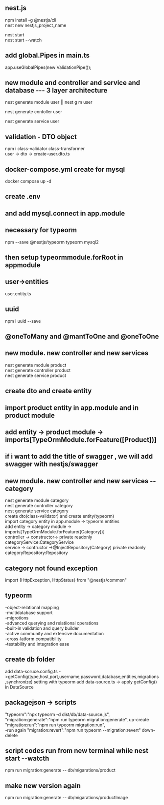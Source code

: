  ## nest.js

 npm install -g @nestjs/cli <br/>
 nest new nestjs_project_name <br/>

 nest start <br/>
 nest start --watch <br/>
 
 ## add global.Pipes in main.ts
 app.useGlobalPipes(new ValidationPipe());<br/>

 ## new module and controller and service and database --- 3 layer architecture 
 nest generate module user  || nest g m user <br/>

 nest generate contoller user <br/>

 nest generate service user
  
 ## validation -  DTO object
 npm i class-validator class-transformer<br/>
 user -> dto -> create-user.dto.ts <br/>
 
 ## docker-compose.yml create for mysql
 docker compose up -d<br/>
 ## create .env

 ## and add mysql.connect in app.module  

 ## necessary for typeorm 
 npm --save @nestjs/typeorm typeorm mysql2

 ## then setup typeormmodule.forRoot in appmodule

 ## user->entities 
 user.entity.ts <br/>

 ## uuid
 npm i uuid --save

 ## @oneToMany and @mantToOne and @oneToOne

 ## new module. new controller and new services
 nest generate module product <br/>
 nest generate controller product <br/>
 nest generate service product <br/>

## create dto and create entity
## import product entity in app.module and in product module
## add entity -> product module -> imports[TypeOrmModule.forFeature([Product])]
## if i want to add the title of swagger , we will add swagger with nestjs/swagger

 ## new module. new controller and new services -- category
 nest generate module category <br/>
 nest generate controller category <br/> 
 nest generate service category <br/>
 create dto(class-validator) and create entity(typeorm) <br/>
 import category entity in app.module -> typeorm.entities <br/>
 add entity -> category module -> imports[TypeOrmModule.forFeature([Category])]<br/>
 controller -> constructor-> private readonly categoryService:CategoryService<br/>
 service -> contructor ->@InjectRepository(Category) private readonly categoryRepository:Repository<Category> <br/>

 ## category not found exception 
 import {HttpException, HttpStatus} from "@nestjs/common"<br/>

 ## typeorm
-object-relational mapping<br/>
-multidatabase support<br/>
-migrotions <br/>
-advanced querying and relatiional operations<br/>
-built-in validation and query builder<br/>
-active community and extensive documentation<br/>
-cross-latform compatibility<br/>
-testability and integration ease<br/>

## create db folder 
add data-soruce.config.ts ->getConfig(type,host,port,username,password,database,entities,migrations,synchronize) setting with typeorm
add data-source.ts -> apply getConfig() in DataSource

## packagejson -> scripts
"typeorm":"npx typeorm -d dist/db/data-source.js", <br/>
"migration:generate":"npm run typeorm migration:generate", up-create<br/>
"migration:run":"npm run typeorm migration:run",<br/> -run again
"migration:revert":"npm run typeorm --migration:revert" down-delete<br/>

## script codes run from new terminal while nest start --watcth
npm run migration:generate -- db/migarations/product <br/>

## make new version again
npm run migration:generate -- db/migarations/productImage <br/>
